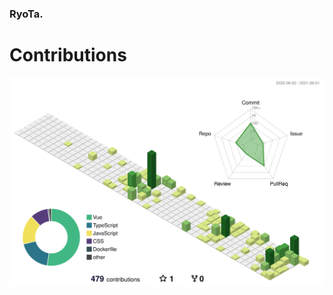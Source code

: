 ### RyoTa.

<!--
**RyoTa0222/RyoTa0222** is a ✨ _special_ ✨ repository because its `README.md` (this file) appears on your GitHub profile.

Here are some ideas to get you started:

- 🔭 I’m currently working on ...
- 🌱 I’m currently learning ...
- 👯 I’m looking to collaborate on ...
- 🤔 I’m looking for help with ...
- 💬 Ask me about ...
- 📫 How to reach me: ...
- 😄 Pronouns: ...
- ⚡ Fun fact: ...
-->

# Contributions
![](https://raw.githubusercontent.com/RyoTa0222/RyoTa0222/80dc1f74d04d96f4a7ac1db2338f77a317a0032e/profile-3d-contrib/profile-green-animate.svg)
